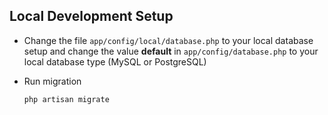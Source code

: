 ## Local Development Setup
* Change the file ```app/config/local/database.php``` to your local database setup and change the value __default__ in ```app/config/database.php``` to your local database type (MySQL or PostgreSQL)
* Run migration


    ```
    php artisan migrate
    ```


